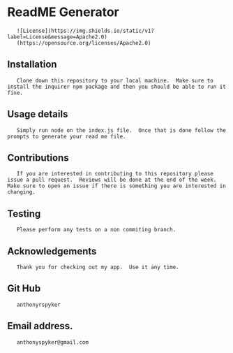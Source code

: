 # ReadME Generator


       ![License](https://img.shields.io/static/v1?label=License&message=Apache2.0)
       (https://opensource.org/licenses/Apache2.0)
       
       
   ## Installation
       
       Clone down this repository to your local machine.  Make sure to install the inquirer npm package and then you should be able to run it fine.
       
   ## Usage details
       
       Simply run node on the index.js file.  Once that is done follow the prompts to generate your read me file.
       
   ## Contributions
       
       If you are interested in contributing to this repository please issue a pull request.  Reviews will be done at the end of the week.  Make sure to open an issue if there is something you are interested in changing.
       
   ## Testing
       
       Please perform any tests on a non commiting branch.
       
   ## Acknowledgements

       Thank you for checking out my app.  Use it any time.
    
   ## Git Hub
       
       anthonyrspyker
       
   ## Email address.
       
       anthonyspyker@gmail.com
       
